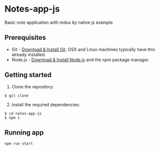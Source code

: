 # Notes-app-js

Basic note application with redux by native js example

## Prerequisites

- Git - [Download & Install Git](https://git-scm.com/downloads). OSX and Linux machines typically have this already installed.
- Node.js - [Download & Install Node.js](https://nodejs.org/en/download/) and the npm package manager.

## Getting started

1. Clone the repository:

```
$ git clone
```

2. Install the required dependencies:

```
$ cd notes-app-js
$ npm i
```

## Running app

```
npm run start
```

